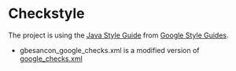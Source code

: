 # Checkstyle

The project is using the [Java Style Guide](https://google.github.io/styleguide/javaguide.html) from [Google Style Guides](https://github.com/google/styleguide).

  * gbesancon_google_checks.xml is a modified version of [google_checks.xml](https://github.com/checkstyle/checkstyle/blob/master/src/main/resources/google_checks.xml)
